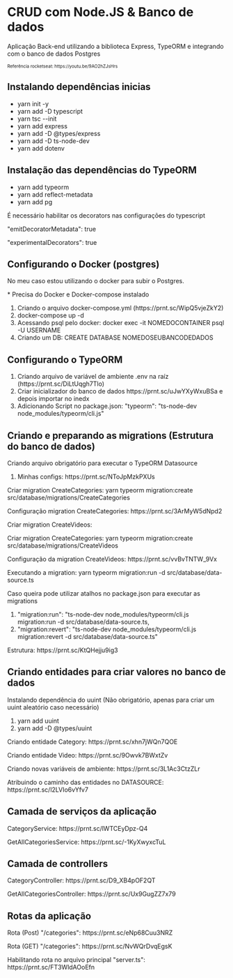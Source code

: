 <div>
    <h1>CRUD com Node.JS & Banco de dados</h2>
        <p>Aplicação Back-end utilizando a biblioteca Express, TypeORM e integrando com o banco de dados Postgres</p>
        <p style="font-size: 10px;">Referência rocketseat: https://youtu.be/9AO2hZJsHrs</p>
        <div>
            <h2>Instalando dependências inicias</h2>
            <ul>
                <li>
                    <!-- package.json -->
                    yarn init -y
                </li>
                <li>
                    <!-- Adicionando o typescript como dependência de desenvolvimento -->
                    yarn add -D typescript
                </li>
                <li>
                    <!-- Arquivo de configuração do typescript -->
                    yarn tsc --init
                </li>
                <li>
                    <!-- Express -->
                    yarn add express
                </li>
                <li>
                    <!-- Tipagens do Express -->
                    yarn add -D @types/express
                </li>
                <li>
                    <!-- Ferramenta para facilitar no desenvolvimento, une 3 em 1, tsc(converte o código ts -> js) + node(executa o código) + nodemon(Observa mudanças) -->
                    yarn add -D ts-node-dev
                </li>
                <!-- Ferramenta para importar variáveis do arquivo .env -->
                <li>
                    yarn add dotenv
                </li>
            </ul>
        </div>
        <div>
            <!-- TypeORM é um biblioteca para facilitar o mapeamento de objetos e vincular com o banco de dados -->
            <h2>Instalação das dependências do TypeORM</h2>
            <ul>
                <!-- TypeORM -->
                <li>yarn add typeorm</li>
                <!-- Lib que permite o uso de Notations dentro de uma aplicação -->
                <li>yarn add reflect-metadata</li>
                <!-- Driver do postgres -->
                <li>yarn add pg</li>
            </ul>
            <p>É necessário habilitar os decorators nas configurações do typescript</p>
            <p>"emitDecoratorMetadata": true</p>
            <p>"experimentalDecorators": true</p>
        </div>
        <div>
            <h2>Configurando o Docker (postgres)</h2>
            <p>No meu caso estou utilizando o docker para subir o Postgres.</p>
            <p>* Precisa do Docker e Docker-compose instalado</p>
            <ol>
                <!-- Este arquivo tem as configurações necessárias para subir um postgres -->
                <li>Criando o arquivo docker-compose.yml (https://prnt.sc/WipQ5vjeZkY2)</li>
                <li>docker-compose up -d</li>
                <li>Acessando psql pelo docker: docker exec -it NOMEDOCONTAINER psql -U USERNAME</li>
                <li>Criando um DB: CREATE DATABASE NOMEDOSEUBANCODEDADOS</li>
            </ol>
        </div>
        <div>
            <h2>Configurando o TypeORM</h2>
            <ol>
                <li>Criando arquivo de variável de ambiente .env na raíz (https://prnt.sc/DiLtUqgh7Tlo)</li>
                <li>Criar inicializador do banco de dados https://prnt.sc/uJwYXyWxuBSa e depois importar no inedx</li>
                <!-- Para rodar o TypeORM dentro da aplicação precisa utilizar a ferramenta CLI -->
                <li>Adicionando Script no package.json: "typeorm": "ts-node-dev node_modules/typeorm/cli.js"</li>
            </ol>
        </div>
        <!-- Criando migrations -->
        <div>
            <h2>Criando e preparando as migrations (Estrutura do banco de dados)</h2>
            <p>Criando arquivo obrigatório para executar o TypeORM Datasource</p>
            <ol>
                <li>Minhas configs: https://prnt.sc/NToJpMzkPXUs</li>
            </ol>
            <!-- yarn typeorm migration:create + directório da pasta onde ficará armazenada as migrations  -->
            <p>Criar migration CreateCategories: yarn typeorm migration:create src/database/migrations/CreateCategories</p>
            <p>Configuração migration CreateCategories: https://prnt.sc/3ArMyW5dNpd2</p>
            <p>Criar migration CreateVideos: <p>Criar migration CreateCategories: yarn typeorm migration:create src/database/migrations/CreateVideos</p></p>
            <p>Configuração da migration CreateVideos: https://prnt.sc/vvBvTNTW_9Vx</p>
            <!-- Execução das migrations -->
            <p>Executando a migration: yarn typeorm migration:run -d src/database/data-source.ts</p>
            <!-- OPCIONAL -->
            <p>Caso queira pode utilizar atalhos no package.json para executar as migrations</p>
            <ol>
                <li>"migration:run": "ts-node-dev node_modules/typeorm/cli.js migration:run -d
                    src/database/data-source.ts,</li>
                <li>"migration:revert": "ts-node-dev node_modules/typeorm/cli.js migration:revert -d
                    src/database/data-source.ts"</li>
            </ol>
            <p>Estrutura: https://prnt.sc/KtQHejju9ig3</p>
        </div>
        <!-- Criando entidades para atribuir valores no banco de dados -->
        <div>
            <h2>Criando entidades para criar valores no banco de dados</h2>
            <p>Instalando dependência do uuint (Não obrigatório, apenas para criar um uuint aleatório caso necessário)</p>
            <ol>
                <li>yarn add uuint</li>
                <li>yarn add -D @types/uuint</li>
            </ol>
            <p>Criando entidade Category: https://prnt.sc/xhn7jWQn7QOE</p>
            <p>Criando entidade Video: https://prnt.sc/9Owvk7BWxtZv</p>
            <p>Criando novas variáveis de ambiente: https://prnt.sc/3L1Ac3CtzZLr</p>
            <p>Atribuindo o caminho das entidades no DATASOURCE: https://prnt.sc/l2LVIo6vYfv7</p>
        </div>
        <!-- Criando camada de Serviços -->
        <div>
            <h2>Camada de serviços da aplicação</h2>
            <p>CategoryService: https://prnt.sc/lWTCEyDpz-Q4</p>
            <p>GetAllCategoriesService: https://prnt.sc/-1KyXwyxcTuL</p>
        </div>
        <!-- Criando camada de Controllers -->
        <div>
            <h2>Camada de controllers</h2>
            <p>CategoryController: https://prnt.sc/D9_XB4pOF2QT</p>
            <p>GetAllCategoriesController: https://prnt.sc/Ux9GugZZ7x79</p>
        </div>
        <!-- Criando camada de Rotas -->
        <div>
            <h2>Rotas da aplicação</h2>
            <p>Rota (Post) "/categories": https://prnt.sc/eNp68Cuu3NRZ</p>
            <p>Rota (GET) "/categories": https://prnt.sc/NvWQrDvqEgsK</p>
            <p>Habilitando rota no arquivo principal "server.ts": https://prnt.sc/FT3WldAOoEfn</p>
        </div>
</div>
